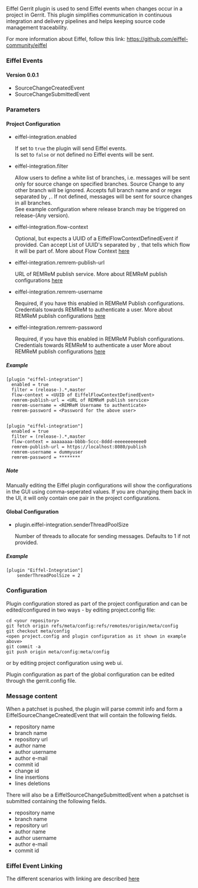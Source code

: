 Eiffel Gerrit plugin is used to send Eiffel events when changes occur in a project in Gerrit.
This plugin simplifies communication in continuous integration and delivery pipelines and helps keeping
source code management traceability.

For more information about Eiffel, follow this link:
<https://github.com/eiffel-community/eiffel>

### Eiffel Events

#### Version 0.0.1

* SourceChangeCreatedEvent
* SourceChangeSubmittedEvent

### Parameters

#### Project Configuration

* eiffel-integration.enabled

   If set to `true` the plugin will send Eiffel events.  
   Is set to `false` or not defined no Eiffel events will be sent.

* eiffel-integration.filter

   Allow users to define a white list of branches, i.e. messages will be sent only for source change on
   specified branches. Source Change to any other branch will be ignored. Accepts full branch name and or
   regex separated by `,`. If not defined, messages will be sent for source changes in all branches.  
   See example configuration where release branch may be triggered on release-(Any version).

* eiffel-integration.flow-context

   Optional, but expects a UUID of a EiffelFlowContextDefinedEvent if provided.
   Can accept List of UUID's separated by `,` that tells which flow it will be part of.
   More about Flow Context [here](https://github.com/eiffel-community/eiffel/blob/master/eiffel-vocabulary/EiffelSourceChangeCreatedEvent.md#flow_context)

* eiffel-integration.remrem-publish-url

   URL of REMReM publish service. More about REMReM publish configurations [here](https://eiffel-community.github.io/eiffel-remrem-publish/serviceUsage.html)

* eiffel-integration.remrem-username

   Required, if you have this enabled in REMReM Publish configurations. Credentials towards REMReM to authenticate a user.
   More about REMReM publish configurations [here](https://eiffel-community.github.io/eiffel-remrem-publish/serviceUsage.html)

* eiffel-integration.remrem-password

   Required, if you have this enabled in REMReM Publish configurations. Credentials towards REMReM to authenticate a user
   More about REMReM publish configurations [here](https://eiffel-community.github.io/eiffel-remrem-publish/serviceUsage.html)

##### Example

    [plugin "eiffel-integration"]
      enabled = true
      filter = (release-).*,master
      flow-context = <UUID of EiffelFlowContextDefinedEvent>
      remrem-publish-url = <URL of REMReM publish service>
      remrem-username = <REMReM Username to authenticate>
      remrem-password = <Password for the above user>


    [plugin "eiffel-integration"]
      enabled = true
      filter = (release-).*,master
      flow-context = aaaaaaaa-bbbb-5ccc-8ddd-eeeeeeeeeee0
      remrem-publish-url = https://localhost:8080/publish
      remrem-username = dummyuser
      remrem-password = ********

##### Note
Manually editing the Eiffel plugin configurations will show the configurations in the GUI using comma-seperated values.
If you are changing them back in the UI, it will only contain one pair in the project configurations.

#### Global Configuration

* plugin.eiffel-integration.senderThreadPoolSize

   Number of threads to allocate for sending messages. Defaults to 1 if not provided.  

##### Example

    [plugin "Eiffel-Integration"]
        senderThreadPoolSize = 2

### Configuration

Plugin configuration stored as part of the project configuration and can be edited/configured in two ways - by editing
project.config file:

    cd <your repository>
    git fetch origin refs/meta/config:refs/remotes/origin/meta/config
    git checkout meta/config
    <open project.config and plugin configuration as it shown in example above>
    git commit -a
    git push origin meta/config:meta/config

or by editing project configuration using web ui.

Plugin configuration as part of the global configuration can be edited through the gerrit.config file.

### Message content

When a patchset is pushed, the plugin will parse commit info and form a EiffelSourceChangeCreatedEvent that will contain the following fields.

* repository name
* branch name
* repository url
* author name
* author username
* author e-mail
* commit id
* change id
* line insertions
* lines deletions

There will also be a EiffelSourceChangeSubmittedEvent when a patchset is submitted containing the following fields.

* repository name
* branch name
* repository url
* author name
* author username
* author e-mail
* commit id

### Eiffel Event Linking

The different scenarios with linking are described [here](gerrit-scenarios.md)
